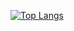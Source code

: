 [![Top Langs](https://github-readme-stats.vercel.app/api/top-langs/?username=leaf48&langs_count=8)](https://www.youtube.com/watch?v=dQw4w9WgXcQ)
